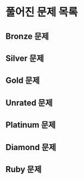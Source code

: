 # 풀어진 문제 목록
## Bronze 문제
## Silver 문제
## Gold 문제
## Unrated 문제
## Platinum 문제
## Diamond 문제
## Ruby 문제
